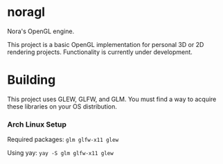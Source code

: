 # noragl
Nora's OpenGL engine.

This project is a basic OpenGL implementation for personal 3D or 2D rendering projects.
Functionality is currently under development.

# Building
This project uses GLEW, GLFW, and GLM. You must find a way to acquire these libraries on your OS distribution.

### Arch Linux Setup

Required packages:
`glm glfw-x11 glew`

Using yay:
`yay -S glm glfw-x11 glew`
